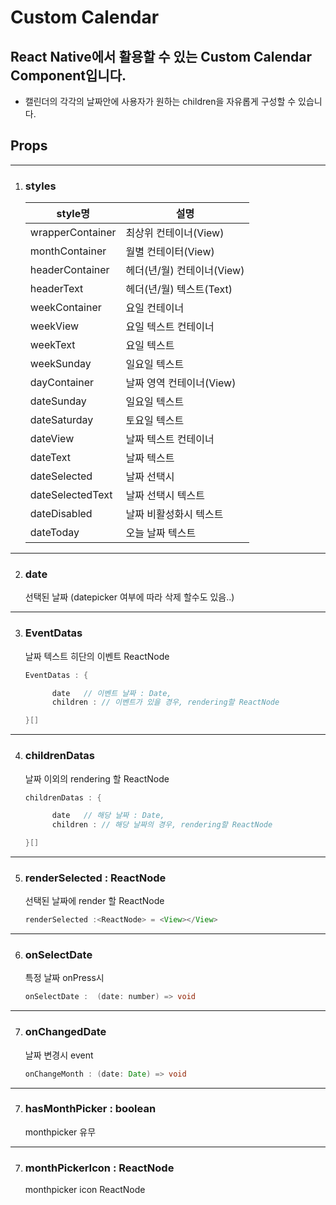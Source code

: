 # Custom Calendar

## React Native에서 활용할 수 있는 Custom Calendar Component입니다.
- 캘린더의 각각의 날짜안에 사용자가 원하는 children을 자유롭게 구성할 수 있습니다.

## Props

---

1. ### styles

   | style명          | 설명                       |
   | ---------------- | -------------------------- |
   | wrapperContainer | 최상위 컨테이너(View)      |
   | monthContainer   | 월별 컨테이터(View)        |
   | headerContainer  | 헤더(년/월) 컨테이너(View) |
   | headerText       | 헤더(년/월) 텍스트(Text)   |
   | weekContainer    | 요일 컨테이너              |
   | weekView         | 요일 텍스트 컨테이너       |
   | weekText         | 요일 텍스트                |
   | weekSunday       | 일요일 텍스트              |
   | dayContainer     | 날짜 영역 컨테이너(View)   |
   | dateSunday       | 일요일 텍스트              |
   | dateSaturday     | 토요일 텍스트              |
   | dateView         | 날짜 텍스트 컨테이너       |
   | dateText         | 날짜 텍스트                |
   | dateSelected     | 날짜 선택시                |
   | dateSelectedText | 날짜 선택시 텍스트         |
   | dateDisabled     | 날짜 비활성화시 텍스트     |
   | dateToday        | 오늘 날짜 텍스트           |

---

2. ### date

   선택된 날짜 (datepicker 여부에 따라 삭제 할수도 있음..)

---

3. ### EventDatas

   날짜 텍스트 히단의 이벤트 ReactNode

   ```java
   EventDatas : {

         date   // 이벤트 날짜 : Date,
         children : // 이벤트가 있을 경우, rendering할 ReactNode

   }[]
   ```

---

4.  ### childrenDatas

    날짜 이외의 rendering 할 ReactNode

    ```java
    childrenDatas : {

          date   // 해당 날짜 : Date,
          children : // 해당 날짜의 경우, rendering할 ReactNode

    }[]
    ```

---

5. ### renderSelected : ReactNode

   선택된 날짜에 render 할 ReactNode

   ```java
   renderSelected :<ReactNode> = <View></View>
   ```

---

6. ### onSelectDate

   특정 날짜 onPress시

   ```java
   onSelectDate :  (date: number) => void
   ```

---

7. ### onChangedDate

   날짜 변경시 event

   ```java
   onChangeMonth : (date: Date) => void
   ```

---

7. ### hasMonthPicker : boolean
   monthpicker 유무

---

7. ### monthPickerIcon : ReactNode
   monthpicker icon ReactNode
